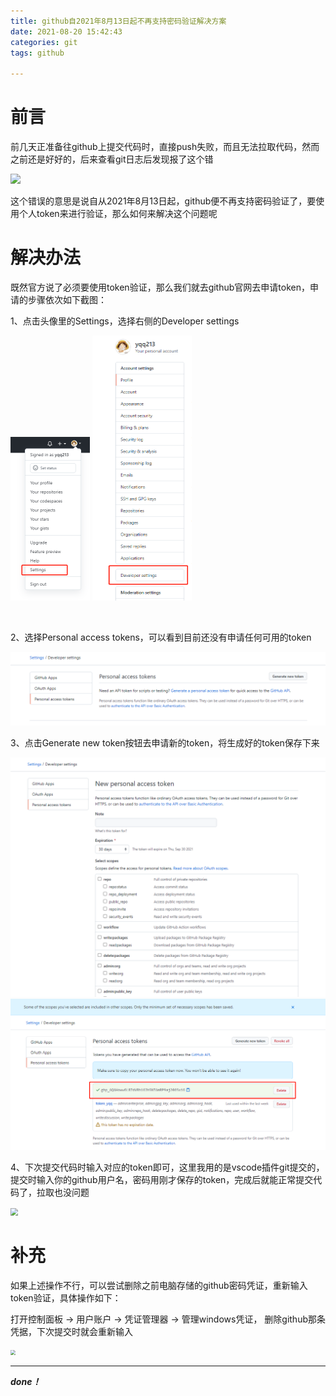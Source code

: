 ```yaml
---
title: github自2021年8月13日起不再支持密码验证解决方案
date: 2021-08-20 15:42:43
categories: git
tags: github

---
```




# 前言



前几天正准备往github上提交代码时，直接push失败，而且无法拉取代码，然而之前还是好好的，后来查看git日志后发现报了这个错

![](GitHub-error.png)

这个错误的意思是说自从2021年8月13日起，github便不再支持密码验证了，要使用个人token来进行验证，那么如何来解决这个问题呢



# 解决办法



既然官方说了必须要使用token验证，那么我们就去github官网去申请token，申请的步骤依次如下截图：

1、点击头像里的Settings，选择右侧的Developer settings

<img src="settings.png" style="zoom: 50%;" />  <img src="developer.png" style="zoom:50%;" />

<br/>

2、选择Personal access tokens，可以看到目前还没有申请任何可用的token

<img src="token.png" style="zoom:80%;" />

<br/>

3、点击Generate new token按钮去申请新的token，将生成好的token保存下来

<img src="generate.png" style="zoom:75%;" />

<br/>

<img src="save.png" style="zoom:75%;" />

<br/>

4、下次提交代码时输入对应的token即可，这里我用的是vscode插件git提交的，提交时输入你的github用户名，密码用刚才保存的token，完成后就能正常提交代码了，拉取也没问题

<img src="vscode.png" style="zoom:75%;" />

<br/>

# 补充

如果上述操作不行，可以尝试删除之前电脑存储的github密码凭证，重新输入token验证，具体操作如下：

打开控制面板 → 用户账户 → 凭证管理器 → 管理windows凭证， 删除github那条凭据，下次提交时就会重新输入

<img src="windows.png" style="zoom:50%;" />

<br/>

------

***done！***

